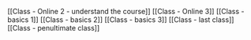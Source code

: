 [[Class - Online 2 - understand the course]]
[[Class - Online 3]]
[[Class - basics 1]]
[[Class - basics 2]]
[[Class - basics 3]]
[[Class - last class]]
[[Class - penultimate class]]
